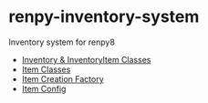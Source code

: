 # renpy-inventory-system
Inventory system for renpy8

- [Inventory & InventoryItem Classes](/game/inventory/inventory.py)
- [Item Classes](/game/items/item.py)
- [Item Creation Factory](/game/items/factory.py)
- [Item Config](/game/items.json)